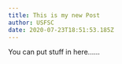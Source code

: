 ```yaml
---
title: This is my new Post
author: USFSC
date: 2020-07-23T18:51:53.185Z
---
```

You can put stuff in here......
